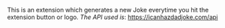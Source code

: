 This is an extension which generates a new Joke everytime you hit the extension button or logo.
*The API used is*: https://icanhazdadjoke.com/api
